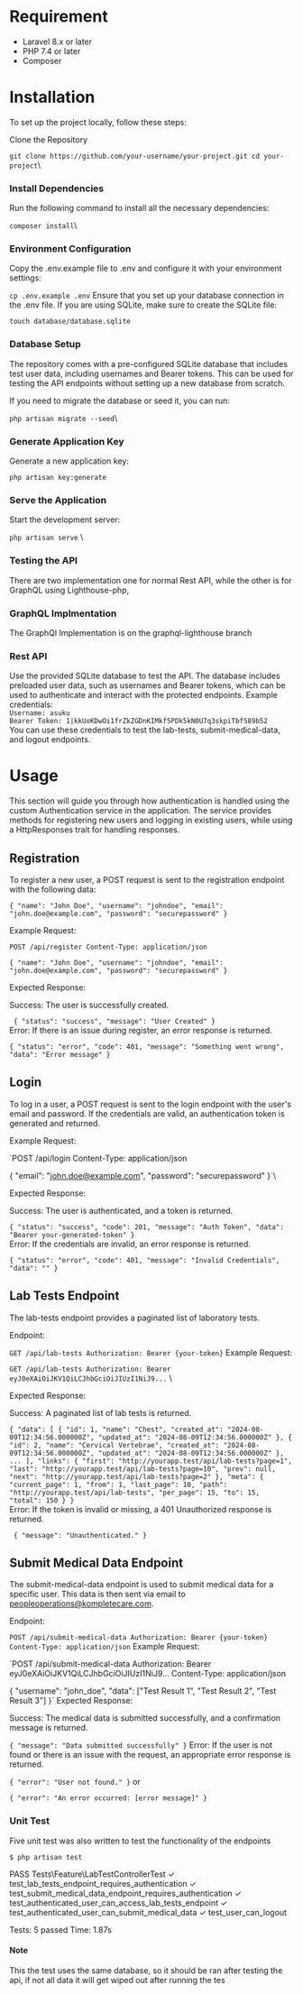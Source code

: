# Requirement
- Laravel 8.x or later
- PHP 7.4 or later
- Composer


# Installation
To set up the project locally, follow these steps:

Clone the Repository


`git clone https://github.com/your-username/your-project.git
cd your-project`\
### Install Dependencies

Run the following command to install all the necessary dependencies:


`composer install`\
### Environment Configuration

Copy the .env.example file to .env and configure it with your environment settings:


`cp .env.example .env`
Ensure that you set up your database connection in the .env file. If you are using SQLite, make sure to create the SQLite file:


`touch database/database.sqlite`
### Database Setup

The repository comes with a pre-configured SQLite database that includes test user data, including usernames and Bearer tokens. This can be used for testing the API endpoints without setting up a new database from scratch.

If you need to migrate the database or seed it, you can run:

`php artisan migrate --seed`\

### Generate Application Key

Generate a new application key:


`php artisan key:generate`

### Serve the Application

Start the development server:

`php artisan serve` \

### Testing the API
There are two implementation one for normal Rest API, while the other is for GraphQL using Lighthouse-php,
### GraphQL Implmentation
The GraphQl Implementation is on the graphql-lighthouse branch

### Rest API
Use the provided SQLite database to test the API. The database includes preloaded user data, such as usernames and Bearer tokens, which can be used to authenticate and interact with the protected endpoints.
Example credentials:\
`Username: asuku`\
`Bearer Token: 1|kkUoKDwOi1frZkZGDnKIMkf5PDk5kN0U7q3skpiTbf589b52 `\
You can use these credentials to test the lab-tests, submit-medical-data, and logout endpoints.

# Usage
This section will guide you through how authentication is handled using the custom Authentication service in the application. The service provides methods for registering new users and logging in existing users, while using a HttpResponses trait for handling responses.

## Registration
To register a new user, a POST request is sent to the registration endpoint with the following data:


`{
"name": "John Doe",
"username": "johndoe",
"email": "john.doe@example.com",
"password": "securepassword"
}`

Example Request:


`POST /api/register
Content-Type: application/json`

`{
"name": "John Doe",
"username": "johndoe",
"email": "john.doe@example.com",
"password": "securepassword"
}`


Expected Response:

Success: The user is successfully created.

`
{
"status": "success",
"message": "User Created"
}`\
Error: If there is an issue during register, an error response is returned.


`{
"status": "error",
"code": 401,
"message": "Something went wrong",
"data": "Error message"
}`
## Login
To log in a user, a POST request is sent to the login endpoint with the user's email and password. If the credentials are valid, an authentication token is generated and returned.

Example Request:

`POST /api/login
Content-Type: application/json

{
"email": "john.doe@example.com",
"password": "securepassword"
}`\



Expected Response:

Success: The user is authenticated, and a token is returned.


`{
"status": "success",
"code": 201,
"message": "Auth Token",
"data": "Bearer your-generated-token"
}`\
Error: If the credentials are invalid, an error response is returned.


`{
"status": "error",
"code": 401,
"message": "Invalid Credentials",
"data": ""
}`

## Lab Tests Endpoint
   The lab-tests endpoint provides a paginated list of laboratory tests.

Endpoint:


`GET /api/lab-tests
Authorization: Bearer {your-token}`
Example Request:

`GET /api/lab-tests
Authorization: Bearer eyJ0eXAiOiJKV1QiLCJhbGciOiJIUzI1NiJ9...`
\

Expected Response:

Success: A paginated list of lab tests is returned.


`{
"data": [
{
"id": 1,
"name": "Chest",
"created_at": "2024-08-09T12:34:56.000000Z",
"updated_at": "2024-08-09T12:34:56.000000Z"
},
{
"id": 2,
"name": "Cervical Vertebrae",
"created_at": "2024-08-09T12:34:56.000000Z",
"updated_at": "2024-08-09T12:34:56.000000Z"
},
...
],
"links": {
"first": "http://yourapp.test/api/lab-tests?page=1",
"last": "http://yourapp.test/api/lab-tests?page=10",
"prev": null,
"next": "http://yourapp.test/api/lab-tests?page=2"
},
"meta": {
"current_page": 1,
"from": 1,
"last_page": 10,
"path": "http://yourapp.test/api/lab-tests",
"per_page": 15,
"to": 15,
"total": 150
}
}` \
Error: If the token is invalid or missing, a 401 Unauthorized response is returned.

`
{
"message": "Unauthenticated."
}`
## Submit Medical Data Endpoint
   The submit-medical-data endpoint is used to submit medical data for a specific user. This data is then sent via email to peopleoperations@kompletecare.com.

Endpoint:

`POST /api/submit-medical-data
Authorization: Bearer {your-token}
Content-Type: application/json`
Example Request:

`POST /api/submit-medical-data
Authorization: Bearer eyJ0eXAiOiJKV1QiLCJhbGciOiJIUzI1NiJ9...
Content-Type: application/json

{
"username": "john_doe",
"data": ["Test Result 1", "Test Result 2", "Test Result 3"]
}`
Expected Response:

Success: The medical data is submitted successfully, and a confirmation message is returned.


`{
"message": "Data submitted successfully"
}`
Error: If the user is not found or there is an issue with the request, an appropriate error response is returned.


`{
"error": "User not found."
}`
or


`{
"error": "An error occurred: [error message]"
}`

### Unit Test
Five unit test was also written to test the functionality of the endpoints

`$ php artisan test`

   PASS  Tests\Feature\LabTestControllerTest
  ✓ test_lab_tests_endpoint_requires_authentication
  ✓ test_submit_medical_data_endpoint_requires_authentication
  ✓ test_authenticated_user_can_access_lab_tests_endpoint
  ✓ test_authenticated_user_can_submit_medical_data
  ✓ test_user_can_logout

  Tests:  5 passed
  Time:   1.87s


#### Note
This the test uses the same database, so it should be ran after testing the api, if not all data it will get wiped out after running the tes
